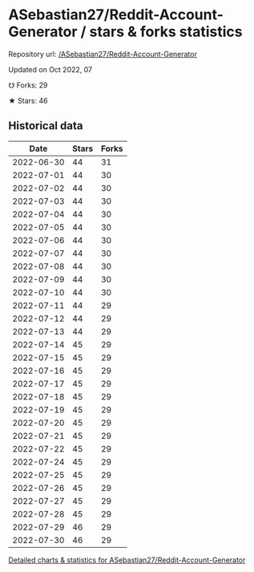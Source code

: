 # ASebastian27/Reddit-Account-Generator / stars & forks statistics

Repository url: [/ASebastian27/Reddit-Account-Generator](https://github.com/ASebastian27/Reddit-Account-Generator)

Updated on Oct 2022, 07

☋ Forks: 29

★ Stars: 46

## Historical data
| Date | Stars | Forks |
|------|-------|-------|
| 2022-06-30 | 44 | 31 | 
| 2022-07-01 | 44 | 30 | 
| 2022-07-02 | 44 | 30 | 
| 2022-07-03 | 44 | 30 | 
| 2022-07-04 | 44 | 30 | 
| 2022-07-05 | 44 | 30 | 
| 2022-07-06 | 44 | 30 | 
| 2022-07-07 | 44 | 30 | 
| 2022-07-08 | 44 | 30 | 
| 2022-07-09 | 44 | 30 | 
| 2022-07-10 | 44 | 30 | 
| 2022-07-11 | 44 | 29 | 
| 2022-07-12 | 44 | 29 | 
| 2022-07-13 | 44 | 29 | 
| 2022-07-14 | 45 | 29 | 
| 2022-07-15 | 45 | 29 | 
| 2022-07-16 | 45 | 29 | 
| 2022-07-17 | 45 | 29 | 
| 2022-07-18 | 45 | 29 | 
| 2022-07-19 | 45 | 29 | 
| 2022-07-20 | 45 | 29 | 
| 2022-07-21 | 45 | 29 | 
| 2022-07-22 | 45 | 29 | 
| 2022-07-24 | 45 | 29 | 
| 2022-07-25 | 45 | 29 | 
| 2022-07-26 | 45 | 29 | 
| 2022-07-27 | 45 | 29 | 
| 2022-07-28 | 45 | 29 | 
| 2022-07-29 | 46 | 29 | 
| 2022-07-30 | 46 | 29 | 


[Detailed charts & statistics for ASebastian27/Reddit-Account-Generator](https://reviewgithub.com/rep/ASebastian27/Reddit-Account-Generator)
